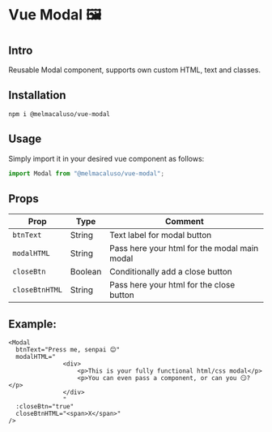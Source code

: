 # Vue Modal 🖼

## Intro

Reusable Modal component, supports own custom HTML, text and classes.

## Installation

```shell
npm i @melmacaluso/vue-modal
```

## Usage

Simply import it in your desired vue component as follows:

```javascript
import Modal from "@melmacaluso/vue-modal";
```

## Props

| **Prop**       | **Type** | **Comment**                                  |
| -------------- | -------- | -------------------------------------------- |
| `btnText`      | String   | Text label for modal button                  |
| `modalHTML`    | String   | Pass here your html for the modal main modal |
| `closeBtn`     | Boolean  | Conditionally add a close button             |
| `closeBtnHTML` | String   | Pass here your html for the close button     |

## Example:

```vue
<Modal
  btnText="Press me, senpai 😊"
  modalHTML="
               <div>
    	           <p>This is your fully functional html/css modal</p>
    		       <p>You can even pass a component, or can you 😏?</p>
               </div>
               "
  :closeBtn="true"
  closeBtnHTML="<span>X</span>"
/>
```
